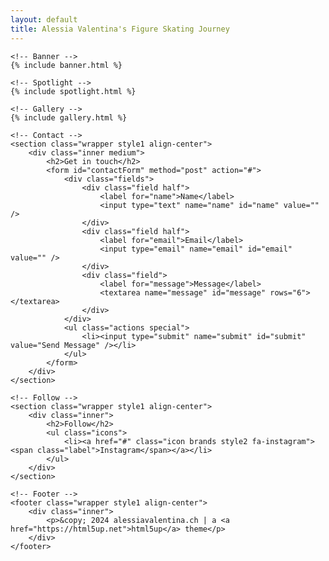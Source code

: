 ```yaml
---
layout: default
title: Alessia Valentina's Figure Skating Journey
---
```


<!-- Wrapper -->
<div id="wrapper" class="divided">

    <!-- Banner -->
    {% include banner.html %}

    <!-- Spotlight -->
    {% include spotlight.html %}

    <!-- Gallery -->
    {% include gallery.html %}

    <!-- Contact -->
    <section class="wrapper style1 align-center">
        <div class="inner medium">
            <h2>Get in touch</h2>
            <form id="contactForm" method="post" action="#">
                <div class="fields">
                    <div class="field half">
                        <label for="name">Name</label>
                        <input type="text" name="name" id="name" value="" />
                    </div>
                    <div class="field half">
                        <label for="email">Email</label>
                        <input type="email" name="email" id="email" value="" />
                    </div>
                    <div class="field">
                        <label for="message">Message</label>
                        <textarea name="message" id="message" rows="6"></textarea>
                    </div>
                </div>
                <ul class="actions special">
                    <li><input type="submit" name="submit" id="submit" value="Send Message" /></li>
                </ul>
            </form>
        </div>
    </section>

    <!-- Follow -->
    <section class="wrapper style1 align-center">
        <div class="inner">
            <h2>Follow</h2>
            <ul class="icons">
                <li><a href="#" class="icon brands style2 fa-instagram"><span class="label">Instagram</span></a></li>
            </ul>
        </div>
    </section>

    <!-- Footer -->
    <footer class="wrapper style1 align-center">
        <div class="inner">
            <p>&copy; 2024 alessiavalentina.ch | a <a href="https://html5up.net">html5up</a> theme</p>
        </div>
    </footer>

</div>

<script>
$(document).ready(function() {
    $('#contactForm').on('submit', function(event) {
        event.preventDefault(); // Prevent the form from submitting via the browser

        // Collect form data
        var formData = {
            'name': $('input[name=name]').val(),
            'email': $('input[name=email]').val(),
            'message': $('textarea[name=message]').val()
        };

        // Send the data using AJAX
        $.ajax({
            type: 'POST',
            url: 'https://formspree.io/f/mgvwwgry', // Replace with your Formspree URL or your server endpoint
            data: formData,
            dataType: 'json',
            encode: true,
            success: function(response) {
                alert('Thank you for contacting us!');
                $('#contactForm')[0].reset(); // Reset the form
            },
            error: function(error) {
                alert('There was an error sending your message.');
            }
        });
    });
});
</script>
